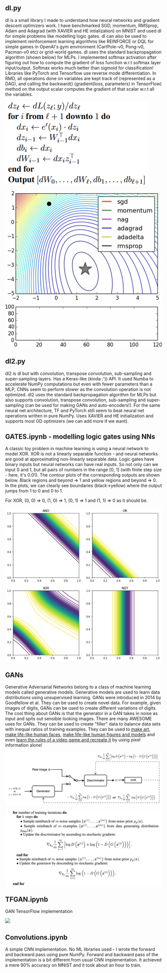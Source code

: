 ## dl.py
dl is a small library I made to understand how neural networks and gradient descent optimizers work. I have benchmarked SGD, momentum, RMSprop, Adam and Adagrad (with XAVIER and HE intialization) on MNIST and used dl for simple problems like modelling logic gates. dl can also be used to implement reinforcement learning algorithms like REINFORCE or DQL for simple games in OpenAI's gym environment (CartPole-v0, Pong-v0, Pacman-v0 etc) or grid-world games. dl uses the standard backpropagation algorithm (shown below) for MLPs. I implemented softmax activation after figuring out how to compute the gradient of loss function w.r.t softmax layer input/output. Softmax works much better than sigmoid for classification! Libraries like PyTorch and Tensorflow use reverse mode differentiation. In RMD, all operations done on variables are kept track of (represented as a DAG), and calling the backward() (gradient(loss, parameters) in TensorFlow) method on the output scalar computes the gradient of that scalar w.r.t all the variables.

![](backpropagation.png)

![](optims.gif)

## dl2.py
dl2 is dl but with convolution, transpose convolution, sub-sampling and super-sampling layers. Has a Keras-like (kinda :')) API. It used Numba to accelerate NumPy computations but even with fewer parameters than a MLP, CNNs seem to perform slower as the convolution operation is not optimized. dl2 uses the standard backpropagation algorithm for MLPs but also supports convolution, transpose convolution, sub-sampling and super-sampling (can be used for making GANs and auto-encoders!). For the same neural net architecture, TF and PyTorch still seem to beat neural net operations written in pure NumPy. Uses XAVIER and HE initialization and supports most GD optimizers (we can add more if we want).  

## GATES.ipynb - modelling logic gates using NNs
A classic toy problem in machine learning is using a neural network to model XOR. XOR is not a linearly separable function - and neural networks are good at approximating non-linearly separable data. Logic gates have binary inputs but neural networks can have real inputs. So not only can we input 0 and 1, but all pairs of numbers in the range [0, 1] (with finite step size - here, it's 0.01). The contour plots of the corresponding outputs are shown below. Black regions and beyond => 1 and yellow regions and beyond => 0. In the plots, we can clearly see boundaries (black->yellow) where the output jumps from 1 to 0 and 0 to 1.

For XOR, (0, 0) => 0, (1, 0) => 1, (0, 1) => 1 and (1, 1) => 0 as it should be.

![](gatecontours.png)

## GANs
Generative Adversarial Networks belong to a class of machine learning models called generative models. Generative models are used to learn data distributions using unsupervised learning. GANs were introduced in 2014 by Goodfellow et al. They can be used to create novel data. For example, given images of digits, GANs can be used to create different variations of digits. The cool thing about GANs is that the generator in a GAN takes in noise as input and spits out sensible looking images. There are many AWESOME uses for GANs. They can be used to create "filler" data to balance data sets with inequal ratios of training examples. They can be used to [make art](https://heartbeat.fritz.ai/artificial-art-how-gans-are-making-machines-creative-b99105627198), [make life-like human faces](https://www.whichfaceisreal.com/), [make life-like human figures and models](https://rosebud.ai/) and even [learn the rules of a video game and recreate it](https://blogs.nvidia.com/blog/2020/05/22/gamegan-research-pacman-anniversary/) by using pixel information alone! 

![](gan.jpeg)

![](gan.png)

## TFGAN.ipynb
GAN TensorFlow implementation

![](tfgan.gif)

## Convolutions.ipynb
A simple CNN implementation. No ML libraries used - I wrote the forward and backward pass using pure NumPy. Forward and backward pass of the implementation is a bit different from usual CNN implementation. It achieved a mere 90% accuracy on MNIST and it took about an hour to train. 
